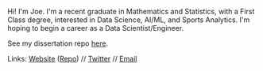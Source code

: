 <p>Hi! I'm Joe. I'm a recent graduate in Mathematics and Statistics, with a First Class degree, interested in Data Science, AI/ML, and Sports Analytics. I'm hoping to begin a career as a Data Scientist/Engineer.</p>

<p> See my dissertation repo <a href="http://www.github.com/jep00/betting-accuracy">here</a>.</p>
<p> Links: <a href="http://jep00.github.io">Website</a> (<a href="https://github.com/jep00/jep00.github.io">Repo</a>) // <a href="http://www.twitter.com/_jep00">Twitter</a> // <a href='mailto:josephpym@outlook.com'>Email</a></p>
